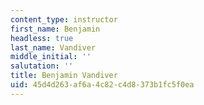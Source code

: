 ```yaml
---
content_type: instructor
first_name: Benjamin
headless: true
last_name: Vandiver
middle_initial: ''
salutation: ''
title: Benjamin Vandiver
uid: 45d4d263-af6a-4c82-c4d8-373b1fc5f0ea
---
```

